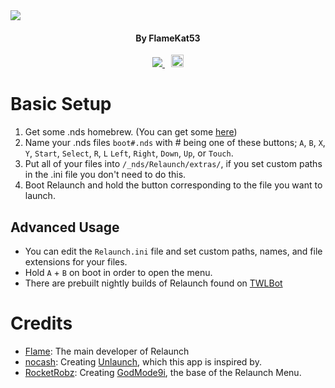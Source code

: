 <img src="https://github.com/FlameKat53/Relaunch/blob/master/D0D9F2D9-CC0D-4F97-A759-5E1F9A5DF4F6.png?raw=true">
<h4 align="center">By FlameKat53</h4>
<p align="center">
 <span style="padding-right: 5px;">
  <a href="https://travis-ci.org/FlameKat53/Relaunch">
   <img src="https://travis-ci.org/FlameKat53/Relaunch.svg?branch=master">
  </a>
  </span>
  <span style="padding-left: 5px;">
  <a href="https://discord.gg/yqSut8c">
   <img src="https://img.shields.io/badge/Discord-Server-blue.svg" height="20">
  </a>
 </span>
</p>

# Basic Setup
1) Get some .nds homebrew. (You can get some [here](https://www.gamebrew.org/wiki/List_of_DS_homebrew_applications))
2) Name your .nds files `boot#.nds` with # being one of these buttons; `A`, `B`, `X`, `Y`, `Start`, `Select`, `R`, `L` `Left`, `Right`, `Down`, `Up`, or `Touch`.
3) Put all of your files into `/_nds/Relaunch/extras/`, if you set custom paths in the .ini file you don't need to do this.
4) Boot Relaunch and hold the button corresponding to the file you want to launch.

## Advanced Usage

- You can edit the `Relaunch.ini` file and set custom paths, names, and file extensions for your files.
- Hold `A` + `B` on boot in order to open the menu.
- There are prebuilt nightly builds of Relaunch found on [TWLBot](https://github.com/TWLBot/overflow-builds)

# Credits

- [Flame](https://github.com/FlameKat53): The main developer of Relaunch
- [nocash](http://problemkaputt.de): Creating [Unlaunch](http://problemkaputt.de/unlaunch.htm), which this app is inspired by.
- [RocketRobz](https://github.com/RocketRobz): Creating [GodMode9i](https://github.com/RocketRobz/GodMode9i), the base of the Relaunch Menu.
